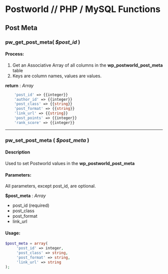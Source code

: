 Postworld // PHP / MySQL Functions
=========

## Post Meta

### pw_get_post_meta( *$post_id* )

#### Process:
1. Get an Associative Array of all columns in the **wp_postworld_post_meta** table
2. Keys are column names, values are values.

**return** : *Array*
```php
	'post_id' => {{integer}}
	'author_id'	=> {{integer}}
	'post_class' => {{string}}
	'post_format' => {{string}}
	'link_url' => {{string}}
	'post_points' => {{integer}}
	'rank_score' => {{integer}}
```

------

### pw_set_post_meta ( *$post_meta* )

#### Description
Used to set Postworld values in the **wp_postworld_post_meta**

#### Parameters:
All parameters, except post_id, are optional.

**$post_meta** : *Array*
- post_id (required)
- post_class
- post_format
- link_url

#### Usage:
```php
$post_meta = array(
     'post_id' => integer,
     'post_class' => string,
     'post_format' => string,
     'link_url' => string
);
```